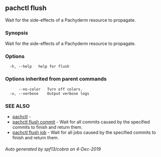 ## pachctl flush

Wait for the side-effects of a Pachyderm resource to propagate.

### Synopsis

Wait for the side-effects of a Pachyderm resource to propagate.

### Options

```
  -h, --help   help for flush
```

### Options inherited from parent commands

```
      --no-color   Turn off colors.
  -v, --verbose    Output verbose logs
```

### SEE ALSO

* [pachctl](pachctl.md)	 - 
* [pachctl flush commit](pachctl_flush_commit.md)	 - Wait for all commits caused by the specified commits to finish and return them.
* [pachctl flush job](pachctl_flush_job.md)	 - Wait for all jobs caused by the specified commits to finish and return them.

###### Auto generated by spf13/cobra on 4-Dec-2019
